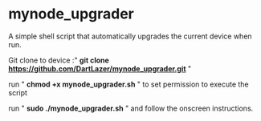 # mynode_upgrader
A simple shell script that automatically upgrades the current device when run.

  Git clone to device :" **git clone https://github.com/DartLazer/mynode_upgrader.git** "

  run " **chmod +x mynode_upgrader.sh** " to set permission to execute the script

  run " **sudo ./mynode_upgrader.sh** " and follow the onscreen instructions.
